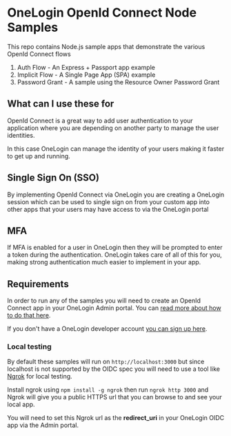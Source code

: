 # OneLogin OpenId Connect Node Samples

This repo contains Node.js sample apps that demonstrate the various OpenId Connect flows

1. Auth Flow - An Express + Passport app example
2. Implicit Flow - A Single Page App (SPA) example
3. Password Grant - A sample using the Resource Owner Password Grant

## What can I use these for
OpenId Connect is a great way to add user authentication to your application
where you are depending on another party to manage the user identities.

In this case OneLogin can manage the identity of your users making it
faster to get up and running.

## Single Sign On (SSO)
By implementing OpenId Connect via OneLogin you are creating a OneLogin
session which can be used to single sign on from your custom app
into other apps that your users may have access to via the OneLogin portal

## MFA
If MFA is enabled for a user in OneLogin then they will be prompted to
enter a token during the authentication. OneLogin takes care of all of this
for you, making strong authentication much easier to implement in your app.

## Requirements
In order to run any of the samples you will need to create an OpenId Connect
app in your OneLogin Admin portal. You can [read more about how to do that here](https://developers.onelogin.com/openid-connect/connect-to-onelogin).

If you don't have a OneLogin developer account [you can sign up here](https://www.onelogin.com/developer-signup).

### Local testing
By default these samples will run on `http://localhost:3000` but since localhost
is not supported by the OIDC spec you will need to use a tool like [Ngrok](https://ngrok.com/)
for local testing.

Install ngrok using `npm install -g ngrok` then run `ngrok http 3000` and Ngrok will
give you a public HTTPS url that you can browse to and see your local app.

You will need to set this Ngrok url as the **redirect_uri** in your OneLogin OIDC app
via the Admin portal.